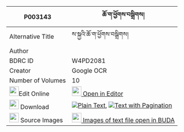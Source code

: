 |P003143|ཆོ་ག་ཕྱོགས་བསྒྲིགས། 
| --- | --- 
|Alternative Title |ས་སྐྱའི་ཆོ་ག་ཕྱོགས་བསྒྲིགས།
|Author | 
|BDRC ID | W4PD2081
|Creator | Google OCR
|Number of Volumes| 10
|<img width="25" src="https://img.icons8.com/color/25/000000/edit-property.png">Edit Online| [<img width="25" src="https://avatars.githubusercontent.com/u/45091458?s=200&v=4"> Open in Editor](http://editor.openpecha.org/P003143)
|<img width="25" src="https://img.icons8.com/fluent/48/000000/download-2.png"/>  Download | [![](https://img.icons8.com/color/20/000000/txt.png)Plain Text](https://github.com/Openpecha/P003143/releases/download/v1/choga_chok_drik_plain_P003143.zip), [![](https://img.icons8.com/color/20/000000/txt.png)Text with Pagination](https://github.com/Openpecha/P003143/releases/download/v1/choga_chok_drik_pages_P003143.zip)
|<img width="25" src="https://img.icons8.com/plasticine/100/000000/pictures-folder.png"/>  Source Images | [<img width="25" src="https://library.bdrc.io/icons/BUDA-small.svg"> Images of text file open in BUDA](https://library.bdrc.io/show/bdr:W4PD2081)